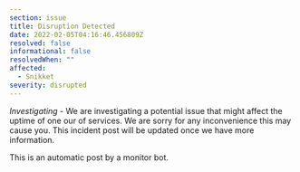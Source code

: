 ```yaml
---
section: issue
title: Disruption Detected
date: 2022-02-05T04:16:46.456809Z
resolved: false
informational: false
resolvedWhen: ""
affected:
  - Snikket
severity: disrupted
---
```

*Investigating* - We are investigating a potential issue that might affect the uptime of one our of services. We are sorry for any inconvenience this may cause you. This incident post will be updated once we have more information.

This is an automatic post by a monitor bot.
        